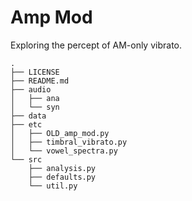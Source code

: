 # Amp Mod

Exploring the percept of AM-only vibrato.

```
.
├── LICENSE
├── README.md
├── audio
│   ├── ana
│   └── syn
├── data
├── etc
│   ├── OLD_amp_mod.py
│   ├── timbral_vibrato.py
│   └── vowel_spectra.py
└── src
    ├── analysis.py
    ├── defaults.py
    └── util.py
```
